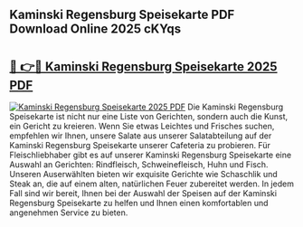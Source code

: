 ## Kaminski Regensburg Speisekarte PDF Download Online 2025 cKYqs

# <h2><a href="http://gc6k6f.nevu.top/?p=Kaminski+Regensburg+Speisekarte">🔗 👉🔴 Kaminski Regensburg Speisekarte 2025 PDF</a></h2>

[![Kaminski Regensburg Speisekarte 2025 PDF](https://i.imgur.com/dBaPXMq.png)](http://gc6k6f.nevu.top/?p=Kaminski+Regensburg+Speisekarte)
Die Kaminski Regensburg Speisekarte ist nicht nur eine Liste von Gerichten, sondern auch die Kunst, ein Gericht zu kreieren. Wenn Sie etwas Leichtes und Frisches suchen, empfehlen wir Ihnen, unsere Salate aus unserer Salatabteilung auf der Kaminski Regensburg Speisekarte unserer Cafeteria zu probieren. Für Fleischliebhaber gibt es auf unserer Kaminski Regensburg Speisekarte eine Auswahl an Gerichten: Rindfleisch, Schweinefleisch, Huhn und Fisch. Unseren Auserwählten bieten wir exquisite Gerichte wie Schaschlik und Steak an, die auf einem alten, natürlichen Feuer zubereitet werden. In jedem Fall sind wir bereit, Ihnen bei der Auswahl der Speisen auf der Kaminski Regensburg Speisekarte zu helfen und Ihnen einen komfortablen und angenehmen Service zu bieten.
